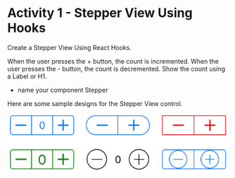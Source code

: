 # Activity 1 - Stepper View Using Hooks

Create a Stepper View Using React Hooks. 

When the user presses the + button, the count is incremented. When the user presses the - button, the count is decremented. Show the count using a Label or H1. 

* name your component Stepper 

Here are some sample designs for the Stepper View control. 

![Stepper View Control](../images/stepper-image.png)